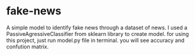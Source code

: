 # fake-news
A simple model to identify fake news through a dataset of news. I used a PassiveAgressiveClassifier from sklearn library to create model.
for using this project, just run model.py file in terminal. you will see accuracy and confution matrix.
